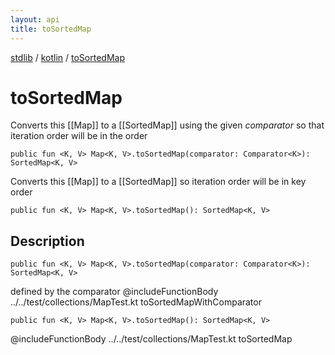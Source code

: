 ```yaml
---
layout: api
title: toSortedMap
---
```

[stdlib](../index.html) / [kotlin](index.html) / [toSortedMap](toSortedMap.html)

# toSortedMap
Converts this [[Map]] to a [[SortedMap]] using the given *comparator* so that iteration order will be in the order
```
public fun <K, V> Map<K, V>.toSortedMap(comparator: Comparator<K>): SortedMap<K, V>
```
Converts this [[Map]] to a [[SortedMap]] so iteration order will be in key order
```
public fun <K, V> Map<K, V>.toSortedMap(): SortedMap<K, V>
```
## Description
```
public fun <K, V> Map<K, V>.toSortedMap(comparator: Comparator<K>): SortedMap<K, V>
```
defined by the comparator
@includeFunctionBody ../../test/collections/MapTest.kt toSortedMapWithComparator

```
public fun <K, V> Map<K, V>.toSortedMap(): SortedMap<K, V>
```
@includeFunctionBody ../../test/collections/MapTest.kt toSortedMap

